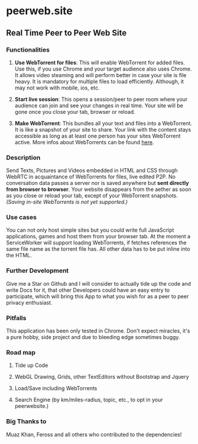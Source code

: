 # peerweb.site
## Real Time Peer to Peer Web Site

### Functionalities
1. **Use WebTorrent for files**: This will enable WebTorrent for added files. Use this, if you use Chrome and your target audience also uses Chrome. It allows video steaming and will perform better in case your site is file heavy. It is mandatory for multiple files to load efficiently. Although, it may not work with mobile, ios, etc.

2. **Start live session**: This opens a session/peer to peer room where your audience can join and see your changes in real time. Your site will be gone once you close your tab, browser or reload.

3. **Make WebTorrent**: This bundles all your text and files into a WebTorrent. It is like a snapshot of your site to share. Your link with the content stays accessible as long as at least one person has your sites WebTorrent active. More infos about WebTorrents can be found [here](https://webtorrent.io/).

### Description
Send Texts, Pictures and Videos embedded in HTML and CSS through WebRTC in acquaintance of WebTorrents for files, live edited P2P. No conversation data passes a server nor is saved anywhere but **sent directly from browser to browser**. Your website disappears from the aether as soon as you close or reload your tab, except of your WebTorrent snapshots. *(Saving in-site WebTorrents is not yet supported.)*

### Use cases
You can not only host simple sites but you could write full JavaScript applications, games and host them from your browser tab. At the moment a ServiceWorker will support loading WebTorrents, if fetches references the same file name as the torrent file has. All other data has to be put inline into the HTML.

### Further Development
Give me a Star on Github and I will consider to actually tide up the code and write Docs for it, that other Developers could have an easy entry to participate, which will bring this App to what you wish for as a peer to peer privacy enthusiast.

### Pitfalls
This application has been only tested in Chrome. Don't expect miracles, it's a pure hobby, side project and due to bleeding edge sometimes buggy.

### Road map
1. Tide up Code

2. WebGL Drawing, Grids, other TextEditors without Bootstrap and Jquery

3. Load/Save including WebTorrents

4. Search Engine (by km/miles-radius, topic, etc., to opt in your peerwebsite.)

### Big Thanks to
Muaz Khan, Feross and all others who contributed to the dependencies!